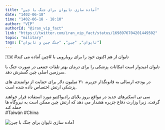 ```yaml
---
title: "آماده سازی تایوان برای جنگ با چین"
date: "1402-06-18"
time: "1402-06-18 - 18:10"
author: "VIP"
authorId: "@iran_vip_fact"
link: "https://twitter.com/iran_vip_fact/status/1698976704201449502"
topic: "military"
tags: ["تایوان", "چین", "جنگ چین و تایوان"]
---
```


🇹🇼 #تایوان از هم اکنون خود را برای رویارویی با #چین آماده می کند

تایوان امیدوار است امکانات پزشکی را برای درمان بهتر تلفات جمعی در صورت جنگ با سرزمین اصلی چین گسترش دهد.

در بودجه ارسالی به قانونگذار جزیره، ۳۱ میلیون دلار برای حمایت از توانمندی های پزشکی ارتش اختصاص داده شده است.

سی تی اسکنرهای جدید در مواقع بروز بلایای رادیواکتیو مورد استفاده قرار خواهند گرفت، زیرا وزارت دفاع جزیره هشدار می دهد که ارتش چین‌ ممکن است به نیروگاه ها حمله کند  
#Taiwán
#China

![آماده سازی تایوان برای جنگ با چین](/posts/military/amadesazi-taiwan-baraye-jang-ba-chin.webp)
